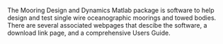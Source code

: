 The Mooring Design and Dynamics Matlab package is software to help design and test single wire oceanographic moorings and towed bodies. There are several associated webpages that descibe the software, a download link page, and a comprehensive Users Guide.
